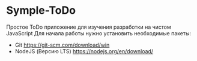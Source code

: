 # Symple-ToDo
Простое ToDo приложение для изучения разработки на чистом JavaScript
Для начала работы нужно установить необходимые пакеты:
- Git https://git-scm.com/download/win
- NodeJS (Версию LTS) https://nodejs.org/en/download/
